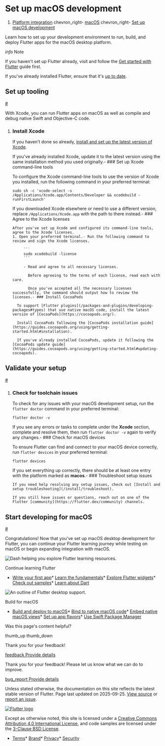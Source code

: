 Set up macOS development
========================

1. [Platform integration](/platform-integration) chevron\_right- [macOS](/platform-integration/macos) chevron\_right- [Set up macOS development](/platform-integration/macos/setup)

Learn how to set up your development environment to run, build, and deploy Flutter apps for the macOS desktop platform.

*info* Note

If you haven't set up Flutter already, visit and follow the [Get started with Flutter](/get-started) guide first.

If you've already installed Flutter, ensure that it's [up to date](/install/upgrade).

Set up tooling
--------------

[#](#set-up-tooling)

With Xcode, you can run Flutter apps on macOS as well as compile and debug native Swift and Objective-C code.

1. ### Install Xcode

   If you haven't done so already, [install and set up the latest version of Xcode](https://developer.apple.com/xcode/).

   If you've already installed Xcode, update it to the latest version using the same installation method you used originally.- ### Set up Xcode command-line tools

     To configure the Xcode command-line tools to use the version of Xcode you installed, run the following command in your preferred terminal:

     ```
     sudo sh -c 'xcode-select -s /Applications/Xcode.app/Contents/Developer && xcodebuild -runFirstLaunch'
     ```

     If you downloaded Xcode elsewhere or need to use a different version, replace `/Applications/Xcode.app` with the path to there instead.- ### Agree to the Xcode licenses

       After you've set up Xcode and configured its command-line tools, agree to the Xcode licenses.
       1. Open your preferred terminal.- Run the following command to review and sign the Xcode licenses.

            ```
            sudo xcodebuild -license
            ```

            - Read and agree to all necessary licenses.

              Before agreeing to the terms of each license, read each with care.

              Once you've accepted all the necessary licenses successfully, the command should output how to review the licenses.- ### Install CocoaPods

         To support [Flutter plugins](/packages-and-plugins/developing-packages#types) that use native macOS code, install the latest version of [CocoaPods](https://cocoapods.org/).

         Install CocoaPods following the [CocoaPods installation guide](https://guides.cocoapods.org/using/getting-started.html#installation).

         If you've already installed CocoaPods, update it following the [CocoaPods update guide](https://guides.cocoapods.org/using/getting-started.html#updating-cocoapods).

Validate your setup
-------------------

[#](#validate-setup)

1. ### Check for toolchain issues

   To check for any issues with your macOS development setup, run the `flutter doctor` command in your preferred terminal:

   ```
   flutter doctor -v
   ```

   If you see any errors or tasks to complete under the **Xcode** section, complete and resolve them, then run `flutter doctor -v` again to verify any changes.- ### Check for macOS devices

     To ensure Flutter can find and connect to your macOS device correctly, run `flutter devices` in your preferred terminal:

     ```
     flutter devices
     ```

     If you set everything up correctly, there should be at least one entry with the platform marked as **macos**.- ### Troubleshoot setup issues

       If you need help resolving any setup issues, check out [Install and setup troubleshooting](/install/troubleshoot).

       If you still have issues or questions, reach out on one of the Flutter [community](https://flutter.dev/community) channels.

Start developing for macOS
--------------------------

[#](#start-developing)

Congratulations! Now that you've set up macOS desktop development for Flutter, you can continue your Flutter learning journey while testing on macOS or begin expanding integration with macOS.

![Dash helping you explore Flutter learning resources.](/assets/images/decorative/pointing-the-way.png)

Continue learning Flutter

* [Write your first app](/get-started/codelab)* [Learn the fundamentals](/get-started/fundamentals)* [Explore Flutter widgets](https://www.youtube.com/watch?v=b_sQ9bMltGU&list=PLjxrf2q8roU23XGwz3Km7sQZFTdB996iG)* [Check out samples](/reference/learning-resources)* [Learn about Dart](/resources/bootstrap-into-dart)

![An outline of Flutter desktop support.](/assets/images/decorative/flutter-on-desktop.svg)

Build for macOS

* [Build and deploy to macOS](/deployment/macos)* [Bind to native macOS code](/platform-integration/macos/c-interop)* [Embed native macOS views](/platform-integration/macos/platform-views)* [Set up app flavors](/deployment/flavors-ios)* [Use Swift Package Manager](/packages-and-plugins/swift-package-manager/for-app-developers)

Was this page's content helpful?

thumb\_up thumb\_down

Thank you for your feedback!

 [feedback Provide details](https://github.com/flutter/website/issues/new?template=1_page_issue.yml&&page-url=https://docs.flutter.dev/platform-integration/macos/setup/&page-source=https://github.com/flutter/website/tree/main/src/content/platform-integration/macos/setup.md)

Thank you for your feedback! Please let us know what we can do to improve.

 [bug\_report Provide details](https://github.com/flutter/website/issues/new?template=1_page_issue.yml&&page-url=https://docs.flutter.dev/platform-integration/macos/setup/&page-source=https://github.com/flutter/website/tree/main/src/content/platform-integration/macos/setup.md)

Unless stated otherwise, the documentation on this site reflects the latest stable version of Flutter. Page last updated on 2025-09-25. [View source](https://github.com/flutter/website/tree/main/src/content/platform-integration/macos/setup.md) or [report an issue](https://github.com/flutter/website/issues/new?template=1_page_issue.yml&&page-url=https://docs.flutter.dev/platform-integration/macos/setup/&page-source=https://github.com/flutter/website/tree/main/src/content/platform-integration/macos/setup.md "Report an issue with this page").

[![Flutter logo](/assets/images/branding/flutter/logo+text/horizontal/white.svg)](https://flutter.dev)

Except as otherwise noted, this site is licensed under a [Creative Commons Attribution 4.0 International License](https://creativecommons.org/licenses/by/4.0/), and code samples are licensed under the [3-Clause BSD License](https://opensource.org/licenses/BSD-3-Clause).

* [Terms](/tos "Terms of use")* [Brand](/brand "Brand usage guidelines")* [Privacy](https://policies.google.com/privacy "Privacy policy")* [Security](/security "Security philosophy and practices")

   